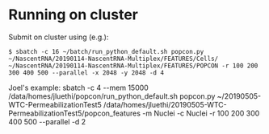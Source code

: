 # Running on cluster

Submit on cluster using (e.g.):
```
$ sbatch -c 16 ~/batch/run_python_default.sh popcon.py ~/NascentRNA/20190114-NascentRNA-Multiplex/FEATURES/Cells/ ~/NascentRNA/20190114-NascentRNA-Multiplex/FEATURES/POPCON -r 100 200 300 400 500 --parallel -x 2048 -y 2048 -d 4
```


Joel's example:
sbatch -c 4 --mem 15000 /data/homes/jluethi/popcon/run_python_default.sh popcon.py ~/20190505-WTC-PermeabilizationTest5 /data/homes/jluethi/20190505-WTC-PermeabilizationTest5/popcon_features -m Nuclei -c Nuclei -r 100 200 300 400 500 --parallel -d 2
